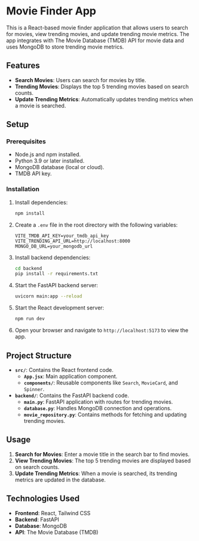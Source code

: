 # Movie Finder App

This is a React-based movie finder application that allows users to search for movies, view trending movies, and update trending movie metrics. The app integrates with The Movie Database (TMDB) API for movie data and uses MongoDB to store trending movie metrics.

## Features

- **Search Movies**: Users can search for movies by title.
- **Trending Movies**: Displays the top 5 trending movies based on search counts.
- **Update Trending Metrics**: Automatically updates trending metrics when a movie is searched.

## Setup

### Prerequisites

- Node.js and npm installed.
- Python 3.9 or later installed.
- MongoDB database (local or cloud).
- TMDB API key.

### Installation

1. Install dependencies:
   ```bash
   npm install
   ```

2. Create a `.env` file in the root directory with the following variables:
   ```env
   VITE_TMDB_API_KEY=your_tmdb_api_key
   VITE_TRENDING_API_URL=http://localhost:8000
   MONGO_DB_URL=your_mongodb_url
   ```

3. Install backend dependencies:
   ```bash
   cd backend
   pip install -r requirements.txt
   ```

4. Start the FastAPI backend server:
   ```bash
   uvicorn main:app --reload
   ```

5. Start the React development server:
   ```bash
   npm run dev
   ```

6. Open your browser and navigate to `http://localhost:5173` to view the app.

## Project Structure

- **`src/`**: Contains the React frontend code.
  - **`App.jsx`**: Main application component.
  - **`components/`**: Reusable components like `Search`, `MovieCard`, and `Spinner`.
- **`backend/`**: Contains the FastAPI backend code.
  - **`main.py`**: FastAPI application with routes for trending movies.
  - **`database.py`**: Handles MongoDB connection and operations.
  - **`movie_repository.py`**: Contains methods for fetching and updating trending movies.

## Usage

1. **Search for Movies**: Enter a movie title in the search bar to find movies.
2. **View Trending Movies**: The top 5 trending movies are displayed based on search counts.
3. **Update Trending Metrics**: When a movie is searched, its trending metrics are updated in the database.

## Technologies Used

- **Frontend**: React, Tailwind CSS
- **Backend**: FastAPI
- **Database**: MongoDB
- **API**: The Movie Database (TMDB)


